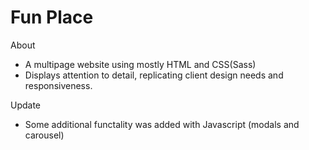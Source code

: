# Fun Place

About
- A multipage website using mostly HTML and CSS(Sass)
- Displays attention to detail, replicating client design needs and responsiveness.

Update
- Some additional functality was added with Javascript (modals and carousel)